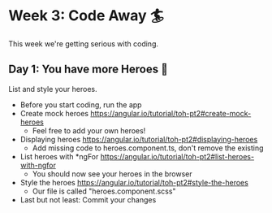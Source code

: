 # Week 3: Code Away :surfer:

This week we're getting serious with coding.

## Day 1: You have more Heroes :two_women_holding_hands:
List and style your heroes.
 - Before you start coding, run the app
 - Create mock heroes https://angular.io/tutorial/toh-pt2#create-mock-heroes
   - Feel free to add your own heroes!
 - Displaying heroes https://angular.io/tutorial/toh-pt2#displaying-heroes
   - Add missing code to heroes.component.ts, don't remove the existing
 - List heroes with *ngFor https://angular.io/tutorial/toh-pt2#list-heroes-with-ngfor
   - You should now see your heroes in the browser
 - Style the heroes https://angular.io/tutorial/toh-pt2#style-the-heroes
   - Our file is called "heroes.component.scss"
 - Last but not least: Commit your changes
 
